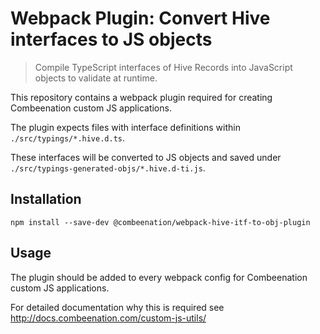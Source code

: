 # Webpack Plugin: Convert Hive interfaces to JS objects

> Compile TypeScript interfaces of Hive Records into JavaScript objects to validate at runtime.

This repository contains a webpack plugin required for creating Combeenation custom JS applications.

The plugin expects files with interface definitions within `./src/typings/*.hive.d.ts`.

These interfaces will be converted to JS objects and saved under `./src/typings-generated-objs/*.hive.d-ti.js`.

## Installation

```
npm install --save-dev @combeenation/webpack-hive-itf-to-obj-plugin
```

## Usage

The plugin should be added to every webpack config for Combeenation custom JS applications.

For detailed documentation why this is required see http://docs.combeenation.com/custom-js-utils/
